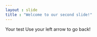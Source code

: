 ```yaml
---
layout : slide
title : "Welcome to our second slide!"
---
```

Your test
Use your left arrow to go back!
